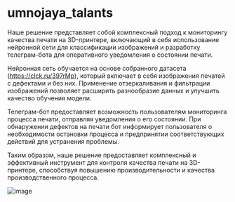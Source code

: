 # umnojaya_talants

Наше решение представляет собой комплексный подход к мониторингу качества печати на 3D-принтере, включающий в себя использование нейронной сети для классификации изображений и разработку телеграм-бота для оперативного уведомления о состоянии печати.

Нейронная сеть обучается на основе собранного датасета (https://clck.ru/397rMp), который включает в себя изображения печатей с дефектами и без них. Применение отзеркаливания и фильтрации изображений позволяет расширить разнообразие данных и улучшить качество обучения модели.

Телеграм-бот предоставляет возможность пользователям мониторинга процесса печати, отправляя уведомления о его состоянии. При обнаружении дефектов на печати бот информирует пользователя о необходимости остановки процесса и предпринятии соответствующих действий для устранения проблемы.

Таким образом, наше решение предоставляет комплексный и эффективный инструмент для контроля качества печати на 3D-принтере, способствуя повышению производительности и качества производственного процесса.

![image](https://github.com/Maksim0905/umnojaya_talants/assets/66470697/f4b14423-26a8-444e-994a-2d85dcca66e8)
